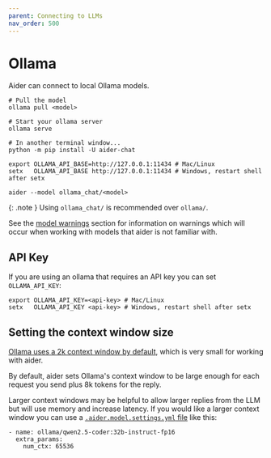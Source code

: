 ```yaml
---
parent: Connecting to LLMs
nav_order: 500
---
```


# Ollama

Aider can connect to local Ollama models.

```
# Pull the model
ollama pull <model>

# Start your ollama server
ollama serve

# In another terminal window...
python -m pip install -U aider-chat

export OLLAMA_API_BASE=http://127.0.0.1:11434 # Mac/Linux
setx   OLLAMA_API_BASE http://127.0.0.1:11434 # Windows, restart shell after setx

aider --model ollama_chat/<model>
```

{: .note }
Using `ollama_chat/` is recommended over `ollama/`.


See the [model warnings](warnings.html)
section for information on warnings which will occur
when working with models that aider is not familiar with.

## API Key

If you are using an ollama that requires an API key you can set `OLLAMA_API_KEY`:

```
export OLLAMA_API_KEY=<api-key> # Mac/Linux
setx   OLLAMA_API_KEY <api-key> # Windows, restart shell after setx
```

## Setting the context window size

[Ollama uses a 2k context window by default](https://github.com/ollama/ollama/blob/main/docs/faq.md#how-can-i-specify-the-context-window-size),
which is very small for working with aider.

By default, aider sets Ollama's context window 
to be large enough for each request you send plus 8k tokens for the reply.

Larger context windows may be helpful to allow larger replies from the LLM
but will use memory and increase latency.
If you would like
a larger context window
you can use a
[`.aider.model.settings.yml` file](https://aider.chat/docs/config/adv-model-settings.html#model-settings)
like this:

```
- name: ollama/qwen2.5-coder:32b-instruct-fp16
  extra_params:
    num_ctx: 65536
```

